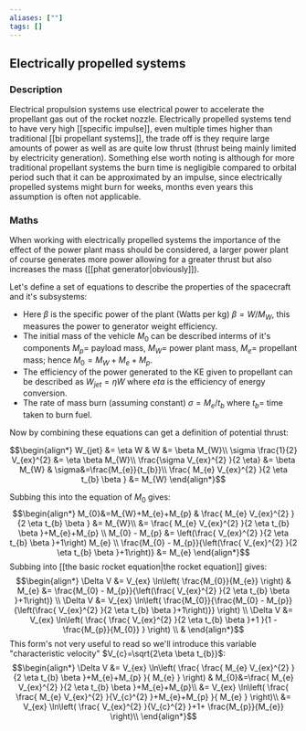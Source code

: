 ```yaml
---
aliases: [""]
tags: []
---
```


## Electrically propelled systems

### Description

Electrical propulsion systems use electrical power to accelerate the propellant gas out of the rocket nozzle. Electrically propelled systems tend to have very high [[specific impulse]], even multiple times higher than traditional [[bi propellant systems]], the trade off is they require large amounts of power as well as are quite low thrust (thrust being mainly limited by electricity generation).
Something else worth noting is although for more traditional propellant systems the burn time is negligible compared to orbital period such that it can be approximated by an impulse, since electrically propelled systems might burn for weeks, months even years this assumption is often not applicable.

### Maths

When working with electrically propelled systems the importance of the effect of the power plant mass should be considered, a larger power plant of course generates more power allowing for a greater thrust but also increases the mass ([[phat generator|obviously]]).

Let's define a set of equations to describe the properties of the spacecraft and it's subsystems:
- Here $\beta$ is the specific power of the plant (Watts per kg) $\beta=W/M_W$, this measures the power to generator weight efficiency.
- The initial mass of the vehicle $M_{0}$ can be described interms of it's components $M_{p}=$ payload mass, $M_W=$ power plant mass, $M_{e}=$ propellant mass; hence $M_{0}=M_W+M_e+M_p$.
- The efficiency of the power generated to the KE given to propellant can be described as $W_{jet}=\eta W$ where $eta$ is the efficiency of energy conversion.
- The rate of mass burn (assuming constant) $\sigma=M_{e}/t_{b}$ where $t_{b}=$ time taken to burn fuel.

Now by combining these equations can get a definition of potential thrust:

$$\begin{align*}
W_{jet} &= \eta W & W &= \beta M_{W}\\
\sigma \frac{1}{2} V_{ex}^{2} &= \eta \beta M_{W}\\
 \frac{\sigma V_{ex}^{2} }{2 \eta} &= \beta M_{W} & \sigma&=\frac{M_{e}}{t_{b}}\\
\frac{ M_{e} V_{ex}^{2} }{2 \eta t_{b} \beta } &= M_{W}
\end{align*}$$

Subbing this into the equation of $M_{0}$ gives:
$$\begin{align*}
M_{0}&=M_{W}+M_{e}+M_{p} &  \frac{ M_{e} V_{ex}^{2} }{2 \eta t_{b} \beta } &= M_{W}\\
&= \frac{ M_{e} V_{ex}^{2} }{2 \eta t_{b} \beta }+M_{e}+M_{p} \\
M_{0} - M_{p} &= \left(\frac{  V_{ex}^{2} }{2 \eta t_{b} \beta }+1\right) M_{e} \\
\frac{M_{0} - M_{p}}{\left(\frac{  V_{ex}^{2} }{2 \eta t_{b} \beta }+1\right)} &=  M_{e} 
\end{align*}$$
Subbing into [[the basic rocket equation|the rocket equation]] gives:
$$\begin{align*}
\Delta V &= V_{ex} \ln\left( \frac{M_{0}}{M_{e}} \right) & M_{e} &= \frac{M_{0} - M_{p}}{\left(\frac{  V_{ex}^{2} }{2 \eta t_{b} \beta }+1\right)} \\
\Delta V &= V_{ex} \ln\left( \frac{M_{0}}{\frac{M_{0} - M_{p}}{\left(\frac{  V_{ex}^{2} }{2 \eta t_{b} \beta }+1\right)}} \right)   \\
\Delta V &= V_{ex} \ln\left( \frac{ \frac{  V_{ex}^{2} }{2 \eta t_{b} \beta }+1 }{1  - \frac{M_{p}}{M_{0}} } \right)   \\
&
\end{align*}$$
This form's not very useful to read so we'll introduce this variable "characteristic velocity" $V_{c}=\sqrt{2\eta \beta t_{b}}$:
$$\begin{align*}
\Delta V &= V_{ex} \ln\left( \frac{ \frac{ M_{e} V_{ex}^{2} }{2 \eta t_{b} \beta }+M_{e}+M_{p} }{ M_{e} } \right) & M_{0}&=\frac{ M_{e} V_{ex}^{2} }{2 \eta t_{b} \beta }+M_{e}+M_{p}\\
  &= V_{ex} \ln\left( \frac{ \frac{ M_{e} V_{ex}^{2} }{V_{c}^{2} }+M_{e}+M_{p} }{ M_{e} } \right)\\
  &= V_{ex} \ln\left( \frac{  V_{ex}^{2} }{V_{c}^{2} }+1+ \frac{M_{p}}{M_{e}}   \right)\\
\end{align*}$$